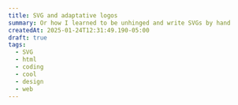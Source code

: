 ```yaml
---
title: SVG and adaptative logos
summary: Or how I learned to be unhinged and write SVGs by hand
createdAt: 2025-01-24T12:31:49.190-05:00
draft: true
tags:
  - SVG
  - html
  - coding
  - cool
  - design
  - web
---
```

